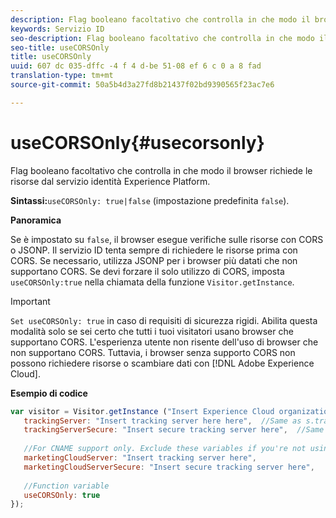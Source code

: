 ```yaml
---
description: Flag booleano facoltativo che controlla in che modo il browser richiede le risorse dal servizio identità Experience Platform.
keywords: Servizio ID
seo-description: Flag booleano facoltativo che controlla in che modo il browser richiede le risorse dal servizio identità Experience Platform.
seo-title: useCORSOnly
title: useCORSOnly
uuid: 607 dc 035-dffc -4 f 4 d-be 51-08 ef 6 c 0 a 8 fad
translation-type: tm+mt
source-git-commit: 50a5b4d3a27fd8b21437f02bd9390565f23ac7e6

---
```



# useCORSOnly{#usecorsonly}

Flag booleano facoltativo che controlla in che modo il browser richiede le risorse dal servizio identità Experience Platform.

**Sintassi:**`useCORSOnly: true|false` (impostazione predefinita `false`).

**Panoramica**

Se è impostato su `false`, il browser esegue verifiche sulle risorse con CORS o JSONP. Il servizio ID tenta sempre di richiedere le risorse prima con CORS. Se necessario, utilizza JSONP per i browser più datati che non supportano CORS. Se devi forzare il solo utilizzo di CORS, imposta `useCORSOnly:true` nella chiamata della funzione `Visitor.getInstance`.

>[!IMPORTANT]
>
>`Set useCORSOnly: true` in caso di requisiti di sicurezza rigidi. Abilita questa modalità solo se sei certo che tutti i tuoi visitatori usano browser che supportano CORS. L&#39;esperienza utente non risente dell&#39;uso di browser che non supportano CORS. Tuttavia, i browser senza supporto CORS non possono richiedere risorse o scambiare dati con [!DNL Adobe Experience Cloud].

**Esempio di codice**

```js
var visitor = Visitor.getInstance ("Insert Experience Cloud organization ID here",{ 
   trackingServer: "Insert tracking server here here",  //Same as s.trackingServer 
   trackingServerSecure: "Insert secure tracking server here",  //Same as s.trackingServerSecure 
 
   //For CNAME support only. Exclude these variables if you're not using CNAME 
   marketingCloudServer: "Insert tracking server here", 
   marketingCloudServerSecure: "Insert secure tracking server here", 
 
   //Function variable 
   useCORSOnly: true 
});
```

